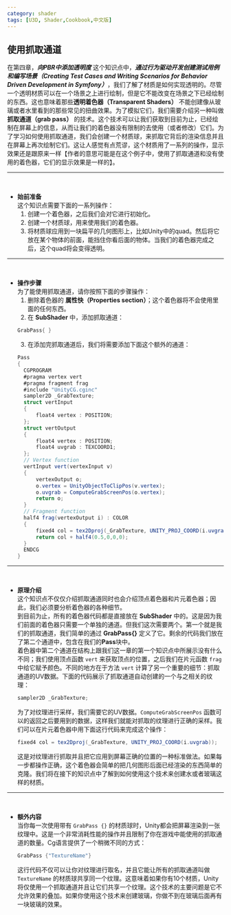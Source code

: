 ```yaml
---
category: shader
tags: [U3D, Shader,Cookbook,中文版]
---
```


## 使用抓取通道   
在第四章，***向PBR中添加透明度*** 这个知识点中，***通过行为驱动开发创建测试用例和编写场景（Creating Test Cases and Writing Scenarios for Behavior Driven Development in Symfony）***，我们了解了材质是如何实现透明的。尽管一个透明材质可以在一个场景之上进行绘制，但是它不能改变在场景之下已经绘制的东西。这也意味着那些**透明着色器（Transparent Shaders）** 不能创建像从玻璃或者水里看到的那些常见的扭曲效果。为了模拟它们，我们需要介绍另一种叫做**抓取通道（grab pass）** 的技术。这个技术可以让我们获取到目前为止，已经绘制在屏幕上的信息，从而让我们的着色器没有限制的去使用（或者修改）它们。为了学习如何使用抓取通道，我们会创建一个材质球，来抓取它背后的渲染信息并且在屏幕上再次绘制它们。这让人感觉有点荒谬，这个材质用了一系列的操作，显示效果还是跟原来一样【作者的意思可能是在这个例子中，使用了抓取通道和没有使用的着色器，它们的显示效果是一样的】。   

***   
<br>

- **始前准备**   
  这个知识点需要下面的一系列操作：   
  1. 创建一个着色器，之后我们会对它进行初始化。
  2. 创建一个材质球，用来使用我们的着色器。
  3. 将材质球应用到一块扁平的几何图形上，比如Unity中的quad。然后将它放在某个物体的前面，能挡住你看后面的物体。当我们的着色器完成之后，这个quad将会变得透明。   

*** 
<br>

- **操作步骤**   
  为了能使用抓取通道，请你按照下面的步骤操作：   
  1. 删除着色器的 **属性快（Properties section）**；这个着色器将不会使用里面的任何东西。
  2. 在 **SubShader** 中，添加抓取通道：
  ``` c#
  GrabPass{ }
  ```
  3. 在添加完抓取通道后，我们将需要添加下面这个额外的通道：
  ``` c#
  Pass
  {
    CGPROGRAM
    #pragma vertex vert
    #pragma fragment frag
    #include "UnityCG.cginc"
    sampler2D _GrabTexture;
    struct vertInput 
    {
    	float4 vertex : POSITION;
    };
    struct vertOutput 
    {
    	float4 vertex : POSITION;
    	float4 uvgrab : TEXCOORD1;
    };
    // Vertex function
    vertInput vert(vertexInput v) 
    {
    	vertexOutput o;
    	o.vertex = UnityObjectToClipPos(v.vertex);
    	o.uvgrab = ComputeGrabScreenPos(o.vertex);
    	return o;
    }
    // Fragment function
    half4 frag(vertexOutput i) : COLOR 
    {
    	fixed4 col = tex2Dproj(_GrabTexture, UNITY_PROJ_COORD(i.uvgrab));
    	return col + half4(0.5,0,0,0);
    }
    ENDCG
  }
  ```   

*** 
<br>

- **原理介绍**   
  这个知识点不仅仅介绍抓取通道同时也会介绍顶点着色器和片元着色器；因此，我们必须要分析着色器的各种细节。   
  到目前为止，所有的着色器代码都是直接放在 **SubShader** 中的。这是因为我们前面的着色器只需要一个单独的通道。但我们这次需要两个。第一个就是我们的抓取通道，我们简单的通过 **GrabPass{}** 定义了它。剩余的代码我们放在了第二个通道中，包含在我们的**Pass**块中。   
  着色器中第二个通道在结构上跟我们这一章的第一个知识点中所展示没有什么不同；我们使用顶点函数 `vert` 来获取顶点的位置，之后我们在片元函数 `frag` 中给它赋予颜色。不同的地方在于方法 `vert` 计算了另一个重要的细节：抓取通道的UV数据。下面的代码展示了抓取通道自动创建的一个与之相关的纹理：   
  ``` c#
  sampler2D _GrabTexture;
  ```   
  为了对纹理进行采样，我们需要它的UV数据。`ComputeGrabScreenPos` 函数可以的返回之后要用到的数据，这样我们就能对抓取的纹理进行正确的采样。我们可以在片元着色器中用下面这行代码来完成这个操作：   
  ``` c#
  fixed4 col = tex2Dproj(_GrabTexture, UNITY_PROJ_COORD(i.uvgrab));
  ```   
  这是对纹理进行抓取并且把它应用到屏幕正确的位置的一种标准做法。如果每一步都操作正确，这个着色器会简单的把几何图形后面已经渲染的东西简单的克隆。我们将在接下的知识点中了解到如何使用这个技术来创建水或者玻璃这样的材质。   

***
<br>

- **额外内容**   
  当你每一次使用带有 `GrabPass {}` 的材质球时，Unity都会把屏幕渲染到一张纹理中。这是一个非常消耗性能的操作并且限制了你在游戏中能使用的抓取通道的数量。Cg语言提供了一个稍微不同的方式：   
  ``` c#
  GrabPass {"TextureName"}
  ```   
  这行代码不仅可以让你对纹理进行取名，并且它能让所有的抓取通道叫做 `TextureName` 的材质球共享同一个纹理。这意味着如果你有10个材质，Unity将仅使用一个抓取通道并且让它们共享一个纹理。这个技术的主要问题是它不允许效果的叠加。如果你使用这个技术来创建玻璃，你做不到在玻璃后面再有一块玻璃的效果。

